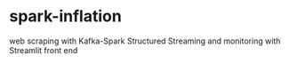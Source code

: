 # spark-inflation

web scraping with Kafka-Spark Structured Streaming and monitoring with Streamlit front end
